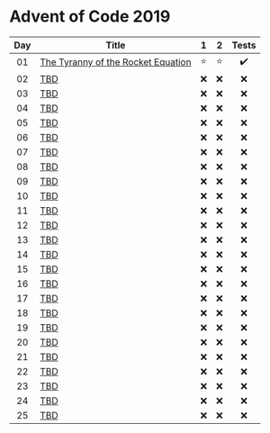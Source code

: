 # Advent of Code 2019

| Day | Title                                                                     |   1    |   2    |       Tests        |
| :-: | ------------------------------------------------------------------------- | :----: | :----: | :----------------: |
| 01  | [The Tyranny of the Rocket Equation](https://adventofcode.com/2019/day/1) | :star: | :star: | :heavy_check_mark: |
| 02  | [TBD](https://adventofcode.com/2019/day/2)                                |  :x:   |  :x:   |        :x:         |
| 03  | [TBD](https://adventofcode.com/2019/day/3)                                |  :x:   |  :x:   |        :x:         |
| 04  | [TBD](https://adventofcode.com/2019/day/4)                                |  :x:   |  :x:   |        :x:         |
| 05  | [TBD](https://adventofcode.com/2019/day/5)                                |  :x:   |  :x:   |        :x:         |
| 06  | [TBD](https://adventofcode.com/2019/day/6)                                |  :x:   |  :x:   |        :x:         |
| 07  | [TBD](https://adventofcode.com/2019/day/7)                                |  :x:   |  :x:   |        :x:         |
| 08  | [TBD](https://adventofcode.com/2019/day/8)                                |  :x:   |  :x:   |        :x:         |
| 09  | [TBD](https://adventofcode.com/2019/day/9)                                |  :x:   |  :x:   |        :x:         |
| 10  | [TBD](https://adventofcode.com/2019/day/10)                               |  :x:   |  :x:   |        :x:         |
| 11  | [TBD](https://adventofcode.com/2019/day/11)                               |  :x:   |  :x:   |        :x:         |
| 12  | [TBD](https://adventofcode.com/2019/day/12)                               |  :x:   |  :x:   |        :x:         |
| 13  | [TBD](https://adventofcode.com/2019/day/13)                               |  :x:   |  :x:   |        :x:         |
| 14  | [TBD](https://adventofcode.com/2019/day/14)                               |  :x:   |  :x:   |        :x:         |
| 15  | [TBD](https://adventofcode.com/2019/day/15)                               |  :x:   |  :x:   |        :x:         |
| 16  | [TBD](https://adventofcode.com/2019/day/16)                               |  :x:   |  :x:   |        :x:         |
| 17  | [TBD](https://adventofcode.com/2019/day/17)                               |  :x:   |  :x:   |        :x:         |
| 18  | [TBD](https://adventofcode.com/2019/day/18)                               |  :x:   |  :x:   |        :x:         |
| 19  | [TBD](https://adventofcode.com/2019/day/19)                               |  :x:   |  :x:   |        :x:         |
| 20  | [TBD](https://adventofcode.com/2019/day/20)                               |  :x:   |  :x:   |        :x:         |
| 21  | [TBD](https://adventofcode.com/2019/day/21)                               |  :x:   |  :x:   |        :x:         |
| 22  | [TBD](https://adventofcode.com/2019/day/22)                               |  :x:   |  :x:   |        :x:         |
| 23  | [TBD](https://adventofcode.com/2019/day/23)                               |  :x:   |  :x:   |        :x:         |
| 24  | [TBD](https://adventofcode.com/2019/day/24)                               |  :x:   |  :x:   |        :x:         |
| 25  | [TBD](https://adventofcode.com/2019/day/25)                               |  :x:   |  :x:   |        :x:         |
